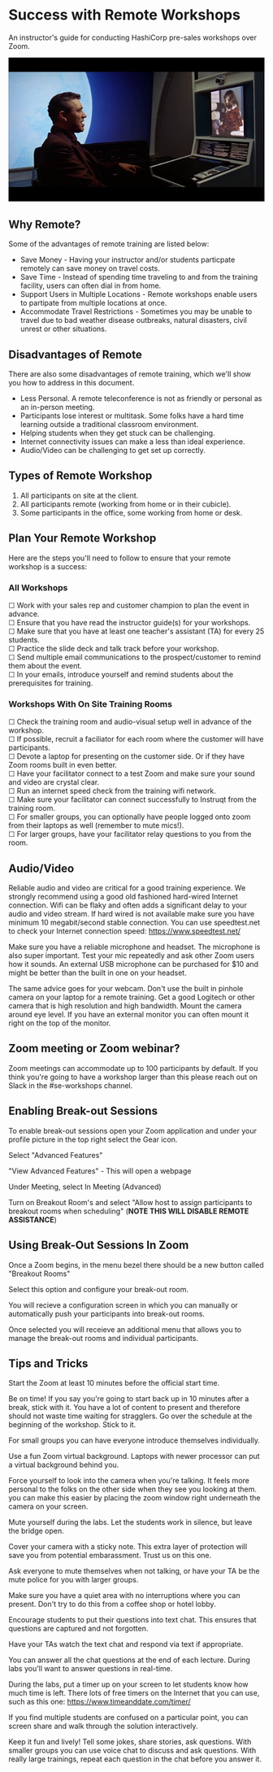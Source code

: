 # Success with Remote Workshops
An instructor's guide for conducting HashiCorp pre-sales workshops over Zoom.

![Phone of the Future](./images/2001_phone.jpg)

## Why Remote?
Some of the advantages of remote training are listed below:

* Save Money - Having your instructor and/or students particpate remotely can save money on travel costs.
* Save Time - Instead of spending time traveling to and from the training facility, users can often dial in from home.
* Support Users in Multiple Locations - Remote workshops enable users to partipate from multiple locations at once.
* Accommodate Travel Restrictions - Sometimes you may be unable to travel due to bad weather disease outbreaks, natural disasters, civil unrest or other situations.

## Disadvantages of Remote
There are also some disadvantages of remote training, which we'll show you how to address in this document.

* Less Personal. A remote teleconference is not as friendly or personal as an in-person meeting.
* Participants lose interest or multitask. Some folks have a hard time learning outside a traditional classroom environment.
* Helping students when they get stuck can be challenging.
* Internet connectivity issues can make a less than ideal experience.
* Audio/Video can be challenging to get set up correctly.

## Types of Remote Workshop
1. All participants on site at the client.
2. All participants remote (working from home or in their cubicle).
3. Some participants in the office, some working from home or desk.

## Plan Your Remote Workshop
Here are the steps you'll need to follow to ensure that your remote workshop is a success:

### All Workshops
☐ Work with your sales rep and customer champion to plan the event in advance.<br>
☐ Ensure that you have read the instructor guide(s) for your workshops.<br>
☐ Make sure that you have at least one teacher's assistant (TA) for every 25 students.<br>
☐ Practice the slide deck and talk track before your workshop.<br>
☐ Send multiple email communications to the prospect/customer to remind them about the event.<br>
☐ In your emails, introduce yourself and remind students about the prerequisites for training.<br>

### Workshops With On Site Training Rooms
☐ Check the training room and audio-visual setup well in advance of the workshop.<br>
☐ If possible, recruit a faciliator for each room where the customer will have participants.<br>
☐ Devote a laptop for presenting on the customer side. Or if they have Zoom rooms built in even better.<br>
☐ Have your facilitator connect to a test Zoom and make sure your sound and video are crystal clear.<br>
☐ Run an internet speed check from the training wifi network.<br>
☐ Make sure your facilitator can connect successfully to Instruqt from the training room.<br>
☐ For smaller groups, you can optionally have people logged onto zoom from their laptops as well (remember to mute mics!).<br>
☐ For larger groups, have your facilitator relay questions to you from the room.<br>

## Audio/Video
Reliable audio and video are critical for a good training experience. We strongly recommend using a good old fashioned hard-wired Internet connection. Wifi can be flaky and often adds a significant delay to your audio and video stream. If hard wired is not available make sure you have minimum 10 megabit/second stable connection. You can use speedtest.net to check your Internet connection speed: https://www.speedtest.net/

Make sure you have a reliable microphone and headset. The microphone is also super important. Test your mic repeatedly and ask other Zoom users how it sounds. An external USB microphone can be purchased for $10 and might be better than the built in one on your headset.

The same advice goes for your webcam. Don't use the built in pinhole camera on your laptop for a remote training. Get a good Logitech or other camera that is high resolution and high bandwidth. Mount the camera around eye level. If you have an external monitor you can often mount it right on the top of the monitor.

## Zoom meeting or Zoom webinar?
Zoom meetings can accommodate up to 100 participants by default. If you think you're going to have a workshop larger than this please reach out on Slack in the #se-workshops channel.

## Enabling Break-out Sessions

To enable break-out sessions open your Zoom application and under your profile picture in the top right select the Gear icon.

Select "Advanced Features"

"View Advanced Features" - This will open a webpage

Under Meeting, select In Meeting (Advanced)

Turn on Breakout Room's and select "Allow host to assign participants to breakout rooms when scheduling" (**NOTE THIS WILL DISABLE REMOTE ASSISTANCE**)

## Using Break-Out Sessions In Zoom

Once a Zoom begins, in the menu bezel there should be a new button called "Breakout Rooms"

Select this option and configure your break-out room.

You will recieve a configuration screen in which you can manually or automatically push your participants into break-out rooms. 

Once selected you will receieve an additional menu that allows you to manage the break-out rooms and individual participants.


## Tips and Tricks
Start the Zoom at least 10 minutes before the official start time.

Be on time! If you say you're going to start back up in 10 minutes after a break, stick with it. You have a lot of content to present and therefore should not waste time waiting for stragglers. Go over the schedule at the beginning of the workshop. Stick to it.

For small groups you can have everyone introduce themselves individually.

Use a fun Zoom virtual background. Laptops with newer processor can put a virtual background behind you.

Force yourself to look into the camera when you're talking. It feels more personal to the folks on the other side when they see you looking at them. you can make this easier by placing the zoom window right underneath the camera on your screen.

Mute yourself during the labs. Let the students work in silence, but leave the bridge open.

Cover your camera with a sticky note.  This extra layer of protection will save you from potential embarassment. Trust us on this one.

Ask everyone to mute themselves when not talking, or have your TA be the mute police for you with larger groups.

Make sure you have a quiet area with no interruptions where you can present. Don't try to do this from a coffee shop or hotel lobby.

Encourage students to put their questions into text chat. This ensures that questions are captured and not forgotten.

Have your TAs watch the text chat and respond via text if appropriate.

You can answer all the chat questions at the end of each lecture. During labs you'll want to answer questions in real-time.

During the labs, put a timer up on your screen to let students know how much time is left. There lots of free timers on the Internet that you can use, such as this one: https://www.timeanddate.com/timer/

If you find multiple students are confused on a particular point, you can screen share and walk through the solution interactively.

Keep it fun and lively! Tell some jokes, share stories, ask questions. With smaller groups you can use voice chat to discuss and ask questions. With really large trainings, repeat each question in the chat before you answer it.
